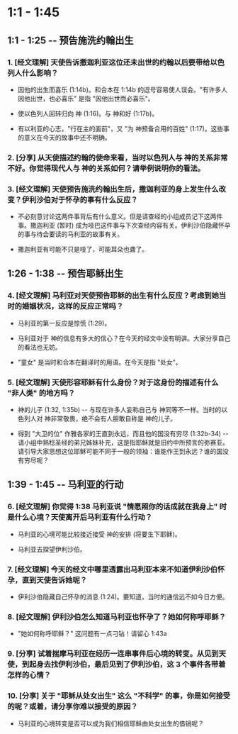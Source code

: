 # 1:1 - 1:45 

## 1:1 - 1:25 -- 预告施洗约翰出生

### 1. [经文理解] 天使告诉撒迦利亚这位还未出世的约翰以后要带给以色列人什么影响？

* 因他的出生而喜乐 (1:14b)。和合本在 1:14b 的逗号容易使人误会。"有许多人因他出世，也必喜乐" 是指 "因他出世而必喜乐"。

* 使以色列人回转归向 神 (1:16)。与 神和好 (1:17b)。

* 有以利亚的心志，"行在主的面前"，又 "为 神预备合用的百姓" (1:17)。这些事的意义在今天的故事中还不明确。

### 2. [分享] 从天使描述约翰的使命来看，当时以色列人与 神的关系非常不好。你觉得现代人与 神的关系如何？请举例说明你的看法。

### 3. [经文理解] 天使预告施洗约翰出生后，撒迦利亚的身上发生什么改变？伊利沙伯对于怀孕的事有什么反应？

* 不必刻意讨论这两件事背后有什么意义。但是请查经的小组成员记下这两件事。撒迦利亚 (暂时) 成为哑巴这件事与下次查经内容有关。伊利沙伯隐藏怀孕的事与待会要读的马利亚的故事有关。

* 撒迦利亚有可能不只是哑了，可能耳朵也聋了。

## 1:26 - 1:38 -- 预告耶稣出生

### 4. [经文理解] 马利亚对天使预告耶稣的出生有什么反应？考虑到她当时的婚姻状况，这样的反应正常吗？

* 马利亚的第一反应是惊慌 (1:29)。

* 马利亚对于 神的信息有多大的信心？在今天的经文中没有明讲。大家分享自己的看法也无妨。

* "童女" 是当时和合本在翻译时的用语。在今天是指 "处女"。

### 5. [经文理解] 天使形容耶稣有什么身份？对于这身份的描述有什么 "非人类" 的地方吗？

* 神的儿子 (1:32, 1:35b) -- 与现在许多人妄称自己与 神同等不一样。当时的以色列人对 神非常敬畏，绝不会有人胆敢自称是 神的儿子。

* 得到 "大卫的位" 作雅各家的王直到永远，而且他的国没有穷尽 (1:32b-34) -- 请小组中熟稔圣经的弟兄姊妹补充，这是指耶稣就是旧约中所预言的弥赛亚。请引导大家思想这位耶稣可能不同于一般的领袖：谁能作王到永远？谁的国没有穷尽呢？

## 1:39 - 1:45 -- 马利亚的行动

### 6. [经文理解] 你觉得 1:38 马利亚说 "情愿照你的话成就在我身上" 时是什么心境？天使离开后马利亚有什么行动？

* 马利亚的心境可能比较接近接受 神的安排 (将要生下耶稣)。

* 马利亚去探望伊利沙伯。

### 7. [经文理解] 今天的经文中哪里透露出马利亚本来不知道伊利沙伯怀孕，直到天使告诉她呢？

* 伊利沙伯隐藏自己怀孕的消息 (1:24)。要知道，当时的通信远不如今日方便。

### 8. [经文理解] 伊利沙伯怎么知道马利亚也怀孕了？她如何称呼耶稣？

* "她如何称呼耶稣？" 这问题有一点刁钻！请留心 1:43a

### 9. [分享] 试着揣摩马利亚在经历一连串事件后心境的转变。从见到天使，到起身去找伊利沙伯，最后见到了伊利沙伯，这 3 个事件各带着怎样的心情？

### 10. [分享] 关于 "耶稣从处女出生" 这么 "不科学" 的事，你是如何接受的呢？或着，请分享你难以接受的原因？

* 马利亚的心境转变是否可以成为我们相信耶稣由处女出生的借镜呢？
